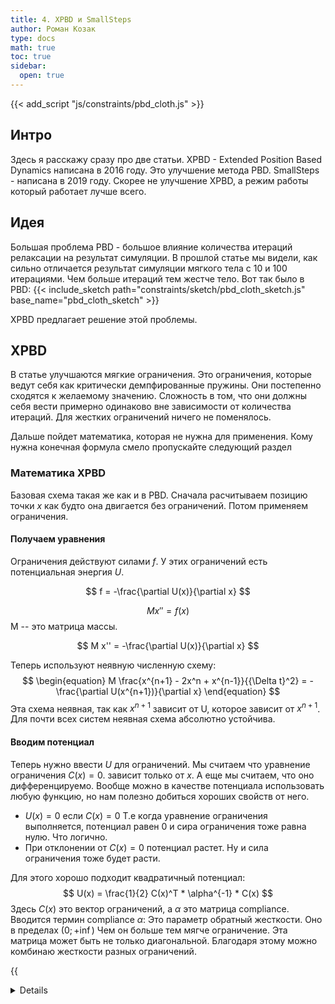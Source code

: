 ```yaml
---
title: 4. XPBD и SmallSteps
author: Роман Козак
type: docs
math: true
toc: true
sidebar:
  open: true
---
```


{{< add_script "js/constraints/pbd_cloth.js" >}}



## Интро
Здесь я расскажу сразу про две статьи. 
XPBD - Extended Position Based Dynamics написана в 2016 году. Это улучшение метода PBD. 
SmallSteps - написана в 2019 году. Скорее не улучшение XPBD, а режим работы который работает лучше всего. 

## Идея
Большая проблема PBD - большое влияние количества итераций релаксации на результат симуляции. 
В прошлой статье мы видели, как сильно отличается результат симуляции мягкого тела с 10 и 100 итерациями. 
Чем больше итераций тем жестче тело.
Вот так было в PBD:
{{< include_sketch path="constraints/sketch/pbd_cloth_sketch.js" base_name="pbd_cloth_sketch" >}}

XPBD предлагает решение этой проблемы. 

## XPBD

В статье улучшаются мягкие ограничения. Это ограничения, которые ведут себя как критически демпфированные пружины. 
Они постепенно сходятся к желаемому значению. 
Сложность в том, что они должны себя вести примерно одинаково вне зависимости от количества итераций. 
Для жестких ограничений ничего не поменялось. 

Дальше пойдет математика, которая не нужна для применения. 
Кому нужна конечная формула смело пропускайте следующий раздел

### Математика XPBD
Базовая схема такая же как и в PBD. Сначала расчитываем позицию точки $x$ как будто она двигается без ограничений. 
Потом применяем ограничения.

#### Получаем уравнения
Ограничения действуют силами $f$. У этих ограничений есть потенциальная энергия $U$.

$$
f = -\frac{\partial U(x)}{\partial x}
$$

$$
M x'' = f(x)
$$
M -- это матрица массы.

$$
M x'' = -\frac{\partial U(x)}{\partial x}
$$

Теперь используют неявную численную схему:
$$
\begin{equation}
M \frac{x^{n+1} - 2x^n + x^{n-1}}{{\Delta t}^2} = -\frac{\partial U(x^{n+1})}{\partial x}
\end{equation}
$$
Эта схема неявная, так как $x^{n+1}$ зависит от U, которое зависит от $x^{n+1}$.
Для почти всех систем неявная схема абсолютно устойчива.

#### Вводим потенциал

Теперь нужно ввести $U$ для ограничений.
Мы считаем что уравнение ограничения $C(x) = 0$. зависит только от $x$. А еще мы считаем, что оно дифференцируемо.
Вообще можно в качестве потенциала использовать любую функцию, но нам полезно добиться хороших свойств от него.
- $U(x) = 0$ если $C(x) = 0$
Т.е когда уравнение ограничения выполняется, потенциал равен 0 и сира ограничения тоже равна нулю. Что логично.
- При отклонении от $C(x) = 0$ потенциал растет. Ну и сила ограничения тоже будет расти.

Для этого хорошо подходит квадратичный потенциал:
$$
U(x) = \frac{1}{2} С(x)^T * \alpha^{-1} * C(x)
$$
Здесь $C(x)$ это вектор ограничений, а $\alpha$ это матрица compliance. 
Вводится термин compliance $\alpha$: Это параметр обратный жесткости. Оно в пределах $(0; +\inf)$ Чем он больше тем мягче ограничение.
Эта матрица может быть не только диагональной. Благодаря этому можно комбинаю жесткости разных ограничений.

{{<details title="Пример" closed="true">}}
У нас есть простое уравнение пружинки:
$$
C(x) = x = 0
$$
И жесткость пружинки $k = \alpha^{-1}$.
$$
U(x) = \frac{1}{2} (x^T * \alpha^{-1} * x) = \frac{1}{2} k x^2
$$

Тогда сила ограничения будет равна:
$$
f = -\frac{\partial U(x)}{\partial x} = - \nabla C(x) * \alpha^{-1} * C(x)
$$
{{< /details >}}

Дальше вводим переменную $\lambda$ которая будет множителем Лагранжа.
$$
\lambda = -\tilde{\alpha} * C(x)
$$
Это уравнение можно переписать вот так:
$$
C(x) + \tilde{\alpha} * \lambda = 0
$$

Тут $\tilde{\alpha}$ это $\frac{\alpha} {\Delta t^2}$. 

#### Уравнения которые нужно решить

Подставляем уравнение силы и $\lambda$ в уравнение движения (1) и получаем финальную систему, которую нужно решить:
$$
\begin{equation}
\begin{aligned}
M(x^{n+1} - \tilde{x}) - \Delta t^2 \nabla C(x^{n+1}) *\lambda^{n+1} = 0 \\\
C(x^{n+1}) + \tilde{\alpha} * \lambda^{n+1} = 0
\end{aligned}
\end{equation}
$$
Где $\tilde{x} = x^n + \Delta t * v^n$

#### Решаем

Получили нашу любимую нелинейную систему уравнений. Нам нужно найти  $x^{n+1}$ и $\lambda^{n+1}$. В общем виде ее решить невозможно.
Поэтому в статье предлагают решать ее итерационным методом Ньютона.
Обозначим уравнения из (2) как

$$
\begin{aligned}
g(x^{n+1}, \lambda^{n+1}) = 0 \\\
h(x^{n+1}, \lambda^{n+1}) = 0
\end{aligned}
$$

Линеаризовываем их относительно $x^{n+1}$ и $\lambda^{n+1}$:

Раньше мы писали ${n+1}$, и это означало значение на следующем шаге. Мы сейчас будем искать $x^{n+1}$ и $\lambda^{n+1}$ итеративно. И поэтому будем писать $x^{i}$ и $\lambda^{i}$, где $i$ -- номер итерации. Т.е. $x^{i}$ это приближение к $x^{n+1}$ на $i$-й итерации.

$$
\begin{bmatrix}
K,  &\nabla C^{T}(x^{i}) \\\
\nabla C{(x^{i})}, &\tilde{\alpha}
\end{bmatrix}
\begin{bmatrix}
\Delta x^{i} \\\
\Delta \lambda^{i}
\end{bmatrix} = 
\begin{bmatrix}
g(x^{i}, \lambda^{i}) \\\
h(x^{i}, \lambda^{i})
\end{bmatrix}
$$
Где 

$$
\begin{aligned}
&K = \partial{g(x^{n+1}, \lambda^{n+1})} / \partial{x^{n+1}}  = \\\
&= M - \Delta t^2 \nabla C(x^{n+1}) \nabla C^{T}(x^{n+1}) \\\
\end{aligned}
$$

Из этого уравнения мы получаем $\Delta x^{i}$ и $\Delta \lambda^{i}$, которые мы используем для улучшения наших приближений:
$$
\begin{aligned}
x^{i+1} = x^{i} + \Delta x^{i} \\\
\lambda^{i+1} = \lambda^{i} + \Delta \lambda^{i}
\end{aligned}
$$

И так делаем пока не сойдемся.
В качестве начального приближения $x^{0} = \tilde{x}$ и $\lambda^{0} = 0$.

Проблема этого метода в том, что его не всегда просто реализовать. Нужно расчитывать матрицу $K$
 у которой второе слагаемое -- Гессиан функции $C(x)$. Это сложно.

#### Упрощаем

- Гессиан ограничений дает поправку как $O(\Delta t^2)$. Это мало. Мы можем его просто выкинуть. Тогда $K = M$. Это константная матрица масс, которая известна с самого начала.
- $g(x^{i}, \lambda^{i}) = 0$. 
Для начальных условий $g(x^{0}, \lambda^{0}) = 0$. 
Остальные итерации изменяют $g$ на малую величину, которая зависит от изменения градиента ограничений. Если ограничение линейное, то $g(x^{i}, \lambda^{i}) = 0$ всегда. 

И вот мы получаем простую систему уравнений:
$$
\begin{bmatrix}
M, &\nabla C^{T}(x^{i}) \\\
\nabla C{(x^{i})}, &\tilde{\alpha}
\end{bmatrix}
\begin{bmatrix}
\Delta x^{i} \\\
\Delta \lambda^{i}
\end{bmatrix} = 
\begin{bmatrix}
0 \\\
h(x^{i}, \lambda^{i})
\end{bmatrix}
$$

Переписав уравнения в удобной форме получаем:
$$
\begin{equation}
\begin{bmatrix}
\nabla C(x^{i}) M^{-1} \nabla C^{T}(x^{i}) + \tilde{\alpha}
\end{bmatrix}
\Delta \lambda = -C(x^{i}) - \tilde{\alpha} \lambda^{i}
\end{equation}
$$

$$
\begin{equation}
\Delta x = M^{-1} \nabla C^{T}(x^{i}) \Delta \lambda
\end{equation}
$$

### Конец уже близок

В уравнении (3) мы имеем систему линейных уравнений относительно $\Delta \lambda$. Последнее что нужно сделать это решить ее.
Для этого можно использовать  Gauss-Seidel итерации, который уде использовали в PBD. 
Если у нас матрица complience диагональная, то каждую  $\Delta \lambda$ можно  искать вот так:

$$
\begin{equation}
\Delta \lambda_{j} = -\frac{C_{j}(x^{i}) - \tilde{\alpha_{j}} \lambda_{j}^{i}}{\nabla C_{j} M^{-1} \nabla C_{j}^{T} + \tilde{\alpha_{j}}}
\end{equation}
$$

И вот наконец-то мы приходим к финальной схеме:
Расчитываем $\Delta \lambda$ по формуле (5), а потом по формуле (4) находим $\Delta x$ И смещаем нужные точки. 
И так для каждого ограничения. И повторяем нужное количество итераций. 
Что самое крутое, так это то, что для абсолютно жесткого ограничения где $\alpha = 0$ мы получаем PBD если занулим $\alpha$ в формуле (5)

Еще из приятностей. У нас есть \lambda,  с помощью которой можно найти силу ограничения. 
И это позволяет делать ограничения, которые можно отключать если силы ограничения становятся слишком большими.


## SmallSteps


## Источники
- Оригинальная статья [XPBD](https://matthias-research.github.io/pages/publications/XPBD.pdf)
- [Статья](https://ep.liu.se/ecp/019/005/ecp01905.pdf) в которой рассказывают почему квадратичный потенциал хорошо подходит для ограничений
- [Статья](https://www.cs.columbia.edu/cg/pdfs/131-ESIC.pdf) в которой рассказывают почему можно обнулять g(x^{i}, \lambda^{i}) и как это влияет на результат